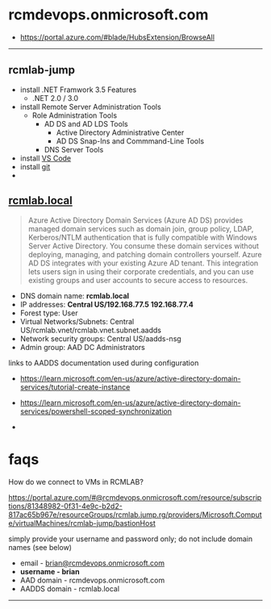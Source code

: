# rcmdevops.onmicrosoft.com

- <https://portal.azure.com/#blade/HubsExtension/BrowseAll>

---

## rcmlab-jump

- install .NET Framwork 3.5 Features
  - .NET 2.0 / 3.0
- install Remote Server Administration Tools
  - Role Administration Tools
    - AD DS and AD LDS Tools
      - Active Directory Administrative Center
      - AD DS Snap-Ins and Commmand-Line Tools
    - DNS Server Tools
- install [VS Code](https://code.visualstudio.com/docs/?dv=win64)
- install [git](https://git-scm.com/download/win)
- 

## [rcmlab.local](https://portal.azure.com/#@rcmdevops.onmicrosoft.com/resource/subscriptions/81348982-0f31-4e9c-b2d2-817ac65b967e/resourceGroups/rcmlab.aadds.rg/providers/Microsoft.AAD/DomainServices/rcmlab.local/overview)

> Azure Active Directory Domain Services (Azure AD DS) provides managed domain services such as domain join, group policy, LDAP, Kerberos/NTLM authentication that is fully compatible with Windows Server Active Directory. You consume these domain services without deploying, managing, and patching domain controllers yourself. Azure AD DS integrates with your existing Azure AD tenant. This integration lets users sign in using their corporate credentials, and you can use existing groups and user accounts to secure access to resources.
>

- DNS domain name: **rcmlab.local**
- IP addresses: **Central US/192.168.77.5 192.168.77.4**
- Forest type: User
- Virtual Networks/Subnets: Central US/rcmlab.vnet/rcmlab.vnet.subnet.aadds
- Network security groups: Central US/aadds-nsg
- Admin group: AAD DC Administrators

links to AADDS documentation used during configuration

- <https://learn.microsoft.com/en-us/azure/active-directory-domain-services/tutorial-create-instance>

- <https://learn.microsoft.com/en-us/azure/active-directory-domain-services/powershell-scoped-synchronization>
-

# faqs

How do we connect to VMs in RCMLAB?

<https://portal.azure.com/#@rcmdevops.onmicrosoft.com/resource/subscriptions/81348982-0f31-4e9c-b2d2-817ac65b967e/resourceGroups/rcmlab.jump.rg/providers/Microsoft.Compute/virtualMachines/rcmlab-jump/bastionHost>

simply provide your username and password only; do not include domain names (see below)

- email - brian@rcmdevops.onmicrosoft.com
- **username - brian**
- AAD domain - rcmdevops.onmicrosoft.com
- AADDS domain - rcmlab.local

---
